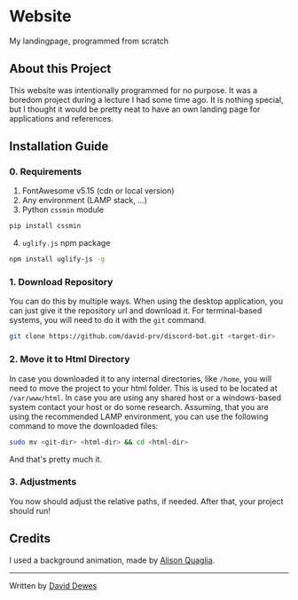 # Website
My landingpage, programmed from scratch

## About this Project
This website was intentionally programmed for no purpose. It was a boredom project during a lecture I had some time ago. It is nothing special, but I thought it would be pretty neat to have an own landing page for applications and references.

## Installation Guide

### 0. Requirements
1. FontAwesome v5.15 (cdn or local version)
2. Any environment (LAMP stack, ...)
3. Python ``cssmin`` module
```bash
pip install cssmin
```
4. ``uglify.js`` npm package
```bash
npm install uglify-js -g
```

### 1. Download Repository
You can do this by multiple ways. When using the desktop application, you can just give it the repository url and download it. For terminal-based systems, you will need to do it with the `git` command.

```bash
git clone https://github.com/david-prv/discord-bot.git <target-dir>
```

### 2. Move it to Html Directory
In case you downloaded it to any internal directories, like ``/home``, you will need to move the project to your html folder. This is used to be located at ``/var/www/html``. In case you are using any shared host or a windows-based system contact your host or do some research. Assuming, that you are using the recommended LAMP environment, you can use the following command to move the downloaded files:
```bash
sudo mv <git-dir> <html-dir> && cd <html-dir>
```
And that's pretty much it.

### 3. Adjustments
You now should adjust the relative paths, if needed. After that, your project should run!

## Credits

I used a background animation, made by [Alison Quaglia](https://codepen.io/hylobates-lar).

----------------------------

Written by [David Dewes](https://david-dewes.de)
